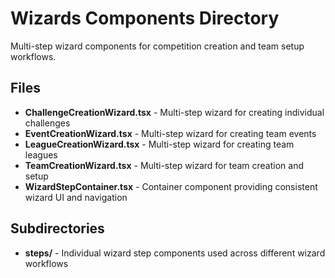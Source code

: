 # Wizards Components Directory

Multi-step wizard components for competition creation and team setup workflows.

## Files

- **ChallengeCreationWizard.tsx** - Multi-step wizard for creating individual challenges
- **EventCreationWizard.tsx** - Multi-step wizard for creating team events
- **LeagueCreationWizard.tsx** - Multi-step wizard for creating team leagues
- **TeamCreationWizard.tsx** - Multi-step wizard for team creation and setup
- **WizardStepContainer.tsx** - Container component providing consistent wizard UI and navigation

## Subdirectories

- **steps/** - Individual wizard step components used across different wizard workflows